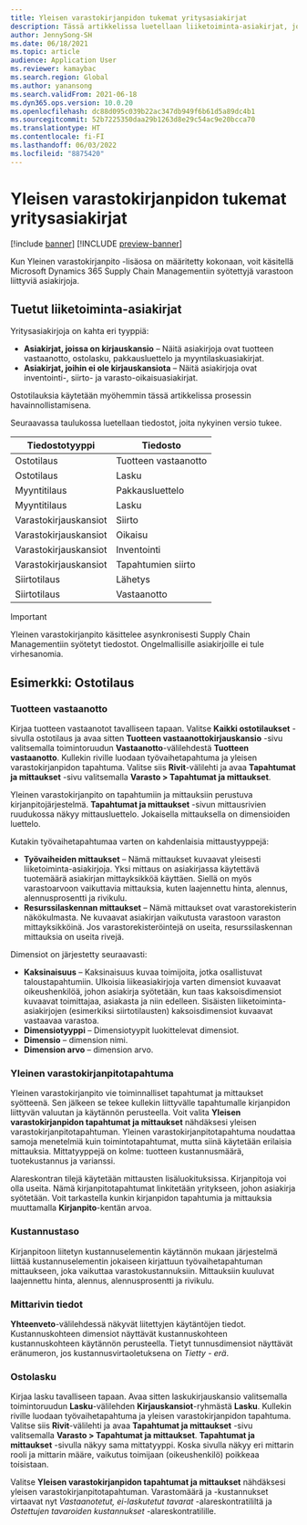 ```yaml
---
title: Yleisen varastokirjanpidon tukemat yritysasiakirjat
description: Tässä artikkelissa luetellaan liiketoiminta-asiakirjat, joita yleinen varastokirjanpito tukee. Se sisältää myös yksityiskohtaisen esimerkin ostotilausasiakirjoista.
author: JennySong-SH
ms.date: 06/18/2021
ms.topic: article
audience: Application User
ms.reviewer: kamaybac
ms.search.region: Global
ms.author: yanansong
ms.search.validFrom: 2021-06-18
ms.dyn365.ops.version: 10.0.20
ms.openlocfilehash: dc88d095c039b22ac347db949f6b61d5a89dc4b1
ms.sourcegitcommit: 52b7225350daa29b1263d8e29c54ac9e20bcca70
ms.translationtype: HT
ms.contentlocale: fi-FI
ms.lasthandoff: 06/03/2022
ms.locfileid: "8875420"
---
```

# <a name="business-documents-supported-by-global-inventory-accounting"></a>Yleisen varastokirjanpidon tukemat yritysasiakirjat

[!include [banner](../includes/banner.md)]
[!INCLUDE [preview-banner](../includes/preview-banner.md)]
<!--KFM: Preview until 4/30/2022 -->

Kun Yleinen varastokirjanpito -lisäosa on määritetty kokonaan, voit käsitellä Microsoft Dynamics 365 Supply Chain Managementiin syötettyjä varastoon liittyviä asiakirjoja.

## <a name="supported-business-documents"></a>Tuetut liiketoiminta-asiakirjat

Yritysasiakirjoja on kahta eri tyyppiä:

- **Asiakirjat, joissa on kirjauskansio** – Näitä asiakirjoja ovat tuotteen vastaanotto, ostolasku, pakkausluettelo ja myyntilaskuasiakirjat.
- **Asiakirjat, joihin ei ole kirjauskansiota** – Näitä asiakirjoja ovat inventointi-, siirto- ja varasto-oikaisuasiakirjat.

Ostotilauksia käytetään myöhemmin tässä artikkelissa prosessin havainnollistamisena.

Seuraavassa taulukossa luetellaan tiedostot, joita nykyinen versio tukee.

| Tiedostotyyppi      | Tiedosto        |
|--------------------|-----------------|
| Ostotilaus     | Tuotteen vastaanotto |
| Ostotilaus     | Lasku         |
| Myyntitilaus        | Pakkausluettelo    |
| Myyntitilaus        | Lasku         |
| Varastokirjauskansiot | Siirto        |
| Varastokirjauskansiot | Oikaisu      |
| Varastokirjauskansiot | Inventointi        |
| Varastokirjauskansiot | Tapahtumien siirto        |
| Siirtotilaus     | Lähetys        |
| Siirtotilaus     | Vastaanotto         |

> [!IMPORTANT]
> Yleinen varastokirjanpito käsittelee asynkronisesti Supply Chain Managementiin syötetyt tiedostot. Ongelmallisille asiakirjoille ei tule virhesanomia.

## <a name="example-purchase-order"></a>Esimerkki: Ostotilaus

### <a name="product-receipt"></a>Tuotteen vastaanotto

Kirjaa tuotteen vastaanotot tavalliseen tapaan. Valitse **Kaikki ostotilaukset** -sivulla ostotilaus ja avaa sitten **Tuotteen vastaanottokirjauskansio** -sivu valitsemalla toimintoruudun **Vastaanotto**-välilehdestä **Tuotteen vastaanotto**. Kullekin riville luodaan työvaihetapahtuma ja yleisen varastokirjanpidon tapahtuma. Valitse siis **Rivit**-välilehti ja avaa **Tapahtumat ja mittaukset** -sivu valitsemalla **Varasto \> Tapahtumat ja mittaukset**.

Yleinen varastokirjanpito on tapahtumiin ja mittauksiin perustuva kirjanpitojärjestelmä. **Tapahtumat ja mittaukset** -sivun mittausrivien ruudukossa näkyy mittausluettelo. Jokaisella mittauksella on dimensioiden luettelo.

Kutakin työvaihetapahtumaa varten on kahdenlaisia mittaustyyppejä:

- **Työvaiheiden mittaukset** – Nämä mittaukset kuvaavat yleisesti liiketoiminta-asiakirjoja. Yksi mittaus on asiakirjassa käytettävä tuotemäärä asiakirjan mittayksikköä käyttäen. Siellä on myös varastoarvoon vaikuttavia mittauksia, kuten laajennettu hinta, alennus, alennusprosentti ja rivikulu.
- **Resurssilaskennan mittaukset** – Nämä mittaukset ovat varastorekisterin näkökulmasta. Ne kuvaavat asiakirjan vaikutusta varastoon varaston mittayksikköinä. Jos varastorekisteröintejä on useita, resurssilaskennan mittauksia on useita rivejä.

Dimensiot on järjestetty seuraavasti:

- **Kaksinaisuus** – Kaksinaisuus kuvaa toimijoita, jotka osallistuvat taloustapahtumiin. Ulkoisia liikeasiakirjoja varten dimensiot kuvaavat oikeushenkilöä, johon asiakirja syötetään, kun taas kaksoisdimensiot kuvaavat toimittajaa, asiakasta ja niin edelleen. Sisäisten liiketoiminta-asiakirjojen (esimerkiksi siirtotilausten) kaksoisdimensiot kuvaavat vastaavaa varastoa.
- **Dimensiotyyppi** – Dimensiotyypit luokittelevat dimensiot.
- **Dimensio** – dimension nimi.
- **Dimension arvo** – dimension arvo.

### <a name="global-inventory-accounting-event"></a>Yleinen varastokirjanpitotapahtuma

Yleinen varastokirjanpito vie toiminnalliset tapahtumat ja mittaukset syötteenä. Sen jälkeen se tekee kullekin liittyvälle tapahtumalle kirjanpidon liittyvän valuutan ja käytännön perusteella. Voit valita **Yleisen varastokirjanpidon tapahtumat ja mittaukset** nähdäksesi yleisen varastokirjanpitotapahtuman. Yleinen varastokirjanpitotapahtuma noudattaa samoja menetelmiä kuin toimintotapahtumat, mutta siinä käytetään erilaisia mittauksia. Mittatyyppejä on kolme: tuotteen kustannusmäärä, tuotekustannus ja varianssi.

Alareskontran tilejä käytetään mittausten lisäluokituksissa. Kirjanpitoja voi olla useita. Nämä kirjanpitotapahtumat linkitetään yritykseen, johon asiakirja syötetään. Voit tarkastella kunkin kirjanpidon tapahtumia ja mittauksia muuttamalla **Kirjanpito**-kentän arvoa.

### <a name="cost-element"></a>Kustannustaso

Kirjanpitoon liitetyn kustannuselementin käytännön mukaan järjestelmä liittää kustannuselementin jokaiseen kirjattuun työvaihetapahtuman mittaukseen, joka vaikuttaa varastokustannuksiin. Mittauksiin kuuluvat laajennettu hinta, alennus, alennusprosentti ja rivikulu.

### <a name="measurement-line-details"></a>Mittarivin tiedot

**Yhteenveto**-välilehdessä näkyvät liitettyjen käytäntöjen tiedot. Kustannuskohteen dimensiot näyttävät kustannuskohteen kustannuskohteen käytännön perusteella. Tietyt tunnusdimensiot näyttävät eränumeron, jos kustannusvirtaoletuksena on *Tietty - erä*.

### <a name="purchase-invoice"></a>Ostolasku

Kirjaa lasku tavalliseen tapaan. Avaa sitten laskukirjauskansio valitsemalla toimintoruudun **Lasku**-välilehden **Kirjauskansiot**-ryhmästä **Lasku**. Kullekin riville luodaan työvaihetapahtuma ja yleisen varastokirjanpidon tapahtuma. Valitse siis **Rivit**-välilehti ja avaa **Tapahtumat ja mittaukset** -sivu valitsemalla **Varasto \> Tapahtumat ja mittaukset**. **Tapahtumat ja mittaukset** -sivulla näkyy sama mittatyyppi. Koska sivulla näkyy eri mittarin rooli ja mittarin määre, vaikutus toimijaan (oikeushenkilö) poikkeaa toisistaan.

Valitse **Yleisen varastokirjanpidon tapahtumat ja mittaukset** nähdäksesi yleisen varastokirjanpitotapahtuman. Varastomäärä ja -kustannukset virtaavat nyt *Vastaanotetut, ei-laskutetut tavarat* -alareskontratililtä ja *Ostettujen tavaroiden kustannukset* -alareskontratilille.
